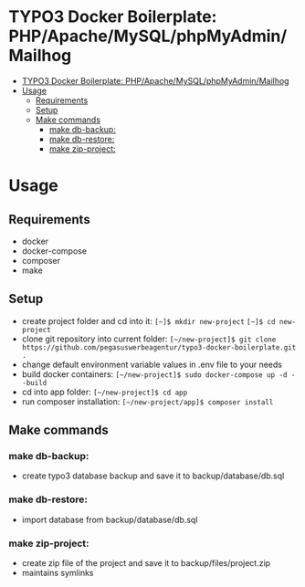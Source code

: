 TYPO3 Docker Boilerplate: PHP/Apache/MySQL/phpMyAdmin/Mailhog
======================================================
- [TYPO3 Docker Boilerplate: PHP/Apache/MySQL/phpMyAdmin/Mailhog](#typo3-docker-boilerplate-phpapachemysqlphpmyadminmailhog)
- [Usage](#usage)
  - [Requirements](#requirements)
  - [Setup](#setup)
  - [Make commands](#make-commands)
    - [make db-backup:](#make-db-backup)
    - [make db-restore:](#make-db-restore)
    - [make zip-project:](#make-zip-project)
# Usage
## Requirements
- docker
- docker-compose
- composer
- make
## Setup
- create project folder and cd into it:
`[~]$ mkdir new-project`
`[~]$ cd new-project`
- clone git repository into current folder:
`[~/new-project]$ git clone https://github.com/pegasuswerbeagentur/typo3-docker-boilerplate.git .`
- change default environment variable values in .env file to your needs
- build docker containers:
`[~/new-project]$ sudo docker-compose up -d --build`
- cd into app folder:
`[~/new-project]$ cd app`
- run composer installation:
`[~/new-project/app]$ composer install` 

## Make commands
### make db-backup:
- create typo3 database backup and save it to backup/database/db.sql

### make db-restore:
- import database from backup/database/db.sql  

### make zip-project:
- create zip file of the project and save it to backup/files/project.zip
- maintains symlinks